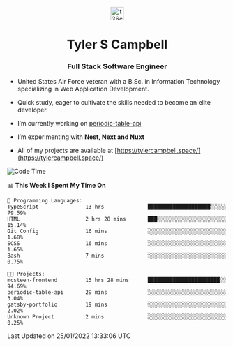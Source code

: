 <p align="center">
<a href="https://www.linkedin.com/in/t36campbell" target="blank"><img align="center" src="https://ik.imagekit.io/t36campbell/Portfolio/linkedin.png.original_m8bbGgPh6.png" alt="t36campbell" height="30" width="30" /></a>
</p>
<h1 align="center">Tyler S Campbell</h1>
<h3 align="center">Full Stack Software Engineer</h3>

* United States Air Force veteran with a B.Sc. in Information Technology specializing in Web Application Development. 

* Quick study, eager to cultivate the skills needed to become an elite developer.

* I’m currently working on [periodic-table-api](https://github.com/t36campbell/periodic-table-api)

* I’m experimenting with **Nest, Next and Nuxt**

* All of my projects are available at [https://tylercampbell.space/](https://tylercampbell.space/)

<!--START_SECTION:waka-->
![Code Time](http://img.shields.io/badge/Code%20Time-1%2C358%20hrs%2016%20mins-blue)

📊 **This Week I Spent My Time On** 

```text
💬 Programming Languages: 
TypeScript               13 hrs              ████████████████████░░░░░   79.59% 
HTML                     2 hrs 28 mins       ███░░░░░░░░░░░░░░░░░░░░░░   15.14% 
Git Config               16 mins             ░░░░░░░░░░░░░░░░░░░░░░░░░   1.68% 
SCSS                     16 mins             ░░░░░░░░░░░░░░░░░░░░░░░░░   1.65% 
Bash                     7 mins              ░░░░░░░░░░░░░░░░░░░░░░░░░   0.75%

🐱‍💻 Projects: 
mcsteen-frontend         15 hrs 28 mins      ███████████████████████░░   94.69% 
periodic-table-api       29 mins             ░░░░░░░░░░░░░░░░░░░░░░░░░   3.04% 
gatsby-portfolio         19 mins             ░░░░░░░░░░░░░░░░░░░░░░░░░   2.02% 
Unknown Project          2 mins              ░░░░░░░░░░░░░░░░░░░░░░░░░   0.25%

```


 Last Updated on 25/01/2022 13:33:06 UTC
<!--END_SECTION:waka-->
